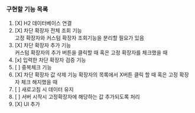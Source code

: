 ### 구현할 기능 목록  


1. [X] H2 데이터베이스 연결
2. [X] 차단 확장자 전체 조회 기능  
    고정 확장자와 커스텀 확장자 조회기능을 분리할 필요가 있음  
3. [X] 차단 확장자 추가 기능  
    커스텀 확장자의 추가 버튼을 클릭할 때 혹은 고정 확장자를 체크했을 때
4. [x] 입력한 차단 확장자 검증 기능
5. [ ] 중복체크 기능
6. [X] 차단 확장자 값 삭제 기능 
      확장자의 목록에서 X버튼 클릭 할 때 혹은 고정 확장자 체크 해지했을 때
7. [ ] 새로고침 시 데이터 유지
8. [ ] 서버 시작시 고정확장자에 해당하는 값 추가되도록 처리
9. [X] UI 추가
